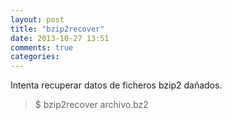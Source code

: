 ```yaml
---
layout: post
title: "bzip2recover"
date: 2013-10-27 13:51
comments: true
categories: 
---
```

Intenta recuperar datos de ficheros bzip2 dañados.

>$ bzip2recover archivo.bz2

